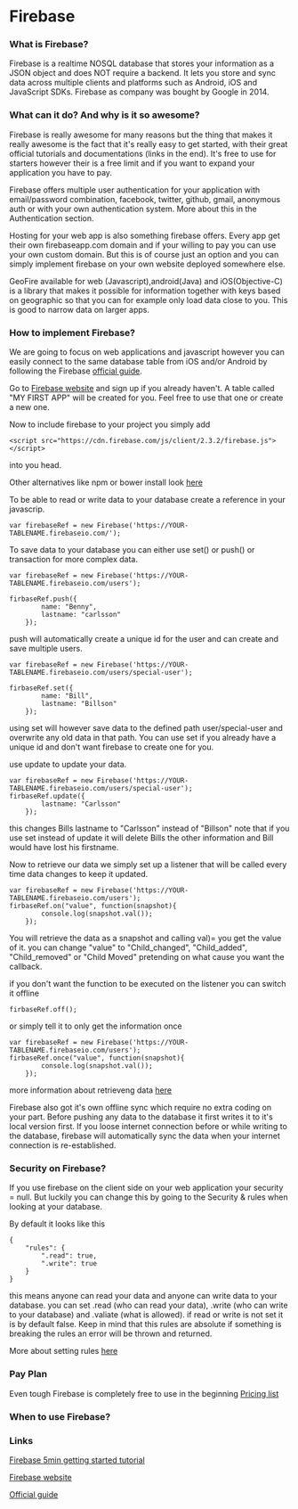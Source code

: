 # Firebase

### What is Firebase?
Firebase is a realtime NOSQL database that stores your information as a JSON object and does NOT require a backend. It lets you store and sync data across multiple clients and platforms such as Android, iOS and JavaScript SDKs. Firebase as company was bought by Google in 2014.

### What can it do? And why is it so awesome?
Firebase is really awesome for many reasons but the thing that makes it really awesome is the fact that it's really easy to get started, with their great official tutorials and documentations (links in the end). It's free to use for starters however their is a free limit and if you want to expand your application you have to pay.

Firebase offers multiple user authentication for your application with email/password combination, facebook, twitter, github, gmail, anonymous auth or with your own authentication system. More about this in the Authentication section.

Hosting for your web app is also something firebase offers. Every app get their own firebaseapp.com domain and if your willing to pay you can use your own custom domain. But this is of course just an option and you can simply implement firebase on your own website deployed somewhere else.

GeoFire available for web (Javascript),android(Java) and iOS(Objective-C) is a library that makes it possible for information together with keys based on geographic so that you can for example only load data close to you. This is good to narrow data on larger apps.

### How to implement Firebase?
We are going to focus on web applications and javascript however you can easily connect to the same database table from iOS and/or Android by following the Firebase [official guide](https://www.firebase.com/docs/).

Go to [Firebase website](https://www.firebase.com/) and sign up if you already haven't. A table called "MY FIRST APP" will be created for you. Feel free to use that one or create a new one.

Now to include firebase to your project you simply add
```
<script src="https://cdn.firebase.com/js/client/2.3.2/firebase.js"></script>
```
into you head.

Other alternatives like npm or bower install look [here](https://www.firebase.com/docs/web/guide/setup.html)

To be able to read or write data to your database create a reference in your javascrip.
```
var firebaseRef = new Firebase('https://YOUR-TABLENAME.firebaseio.com/');
```
To save data to your database you can either use set() or push() or transaction for more complex data.
```
var firebaseRef = new Firebase('https://YOUR-TABLENAME.firebaseio.com/users');

firbaseRef.push({
        name: "Benny",
        lastname: "carlsson"
    });
```
push will automatically create a unique id for the user and can create and save multiple users.
```
var firebaseRef = new Firebase('https://YOUR-TABLENAME.firebaseio.com/users/special-user');

firbaseRef.set({
        name: "Bill",
        lastname: "Billson"
    });
```
using set will however save data to the defined path user/special-user and overwrite any old data in that path. You can use set if you already have a unique id and don't want firebase to create one for you.

use update to update your data.
```
var firebaseRef = new Firebase('https://YOUR-TABLENAME.firebaseio.com/users/special-user');
firbaseRef.update({
        lastname: "Carlsson"
    });
```
this changes Bills lastname to "Carlsson" instead of "Billson" note that if you use set instead of update it will delete Bills the other information and Bill would have lost his firstname.

Now to retrieve our data we simply set up a listener that will be called every time data changes to keep it updated.
```
var firebaseRef = new Firebase('https://YOUR-TABLENAME.firebaseio.com/users');
firbaseRef.on("value", function(snapshot){
        console.log(snapshot.val());
    });
```
You will retrieve the data as a snapshot and calling val)= you get the value of it.
you can change "value" to "Child_changed", "Child_added", "Child_removed" or "Child Moved" pretending on what cause you want the callback.

if you don't want the function to be executed on the listener you can switch it offline
```
firbaseRef.off();
```
or simply tell it to only get the information once
```
var firebaseRef = new Firebase('https://YOUR-TABLENAME.firebaseio.com/users');
firbaseRef.once("value", function(snapshot){
        console.log(snapshot.val());
    });
```
more information about retrieveng data [here](https://www.firebase.com/docs/web/guide/retrieving-data.html)


Firebase also got it's own offline sync which require no extra coding on your part. Before pushing any data to the database it first writes it to it's local version first. If you loose internet connection before or while writing to the database, firebase will automatically sync the data when your internet connection is re-established.

### Security on Firebase?
If you use firebase on the client side on your web application your security = null. But luckily you can change this by going to the Security & rules when looking at your database.

By default it looks like this
```
{
    "rules": {
        ".read": true,
        ".write": true
    }
}
```
this means anyone can read your data and anyone can write data to your database.
you can set .read (who can read your data), .write (who can write to your database) and .valiate (what is allowed).
if read or write is not set it is by default false.
Keep in mind that this rules are absolute if something is breaking the rules an error will be thrown and returned.

More about setting rules [here](https://www.firebase.com/docs/security/guide/securing-data.html)
### Pay Plan
Even tough Firebase is completely free to use in the beginning
[Pricing list](https://www.firebase.com/pricing.html)
### When to use Firebase?

### Links
[Firebase 5min getting started tutorial](https://www.firebase.com/tutorial/#gettingstarted)

[Firebase website](https://www.firebase.com/)

[Official guide](https://www.firebase.com/docs/)
